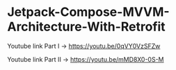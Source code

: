 # Jetpack-Compose-MVVM-Architecture-With-Retrofit

Youtube link Part I -> https://youtu.be/0qVY0VzSFZw

Youtube link Part II -> https://youtu.be/mMD8X0-0S-M
